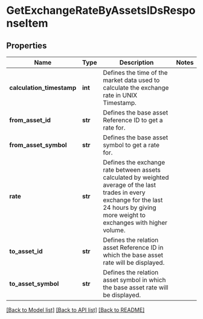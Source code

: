 # GetExchangeRateByAssetsIDsResponseItem


## Properties
Name | Type | Description | Notes
------------ | ------------- | ------------- | -------------
**calculation_timestamp** | **int** | Defines the time of the market data used to calculate the exchange rate in UNIX Timestamp. | 
**from_asset_id** | **str** | Defines the base asset Reference ID to get a rate for. | 
**from_asset_symbol** | **str** | Defines the base asset symbol to get a rate for. | 
**rate** | **str** | Defines the exchange rate between assets calculated by weighted average of the last trades in every exchange for the last 24 hours by giving more weight to exchanges with higher volume. | 
**to_asset_id** | **str** | Defines the relation asset Reference ID in which the base asset rate will be displayed. | 
**to_asset_symbol** | **str** | Defines the relation asset symbol in which the base asset rate will be displayed. | 

[[Back to Model list]](../README.md#documentation-for-models) [[Back to API list]](../README.md#documentation-for-api-endpoints) [[Back to README]](../README.md)


